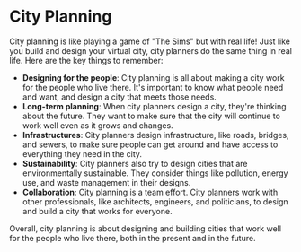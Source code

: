 # City Planning

City planning is like playing a game of "The Sims" but with real life! Just like you build and design your virtual city, city planners do the same thing in real life. Here are the key things to remember:

- **Designing for the people**: City planning is all about making a city work for the people who live there. It's important to know what people need and want, and design a city that meets those needs.
- **Long-term planning**: When city planners design a city, they're thinking about the future. They want to make sure that the city will continue to work well even as it grows and changes.
- **Infrastructures**: City planners design infrastructure, like roads, bridges, and sewers, to make sure people can get around and have access to everything they need in the city.
- **Sustainability**: City planners also try to design cities that are environmentally sustainable. They consider things like pollution, energy use, and waste management in their designs.
- **Collaboration**: City planning is a team effort. City planners work with other professionals, like architects, engineers, and politicians, to design and build a city that works for everyone.

Overall, city planning is about designing and building cities that work well for the people who live there, both in the present and in the future.
